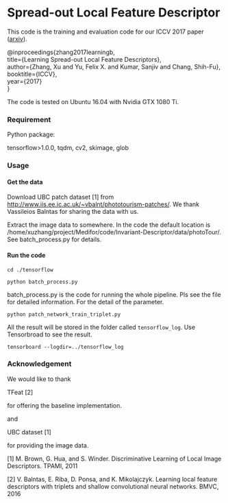 # Spread-out Local Feature Descriptor

This code is the training and evaluation code for our ICCV 2017 paper ([arxiv](https://arxiv.org/abs/1708.06320)).

@inproceedings{zhang2017learningb,<br />
  title={Learning Spread-out Local Feature Descriptors},<br />
  author={Zhang, Xu and Yu, Felix X. and Kumar, Sanjiv and Chang, Shih-Fu},<br />
  booktitle={ICCV},<br />
  year={2017}<br />
}



The code is tested on Ubuntu 16.04 with Nvidia GTX 1080 Ti.

### Requirement
Python package:

tensorflow>1.0.0, tqdm, cv2, skimage, glob

### Usage

#### Get the data

Download UBC patch dataset [1] from http://www.iis.ee.ic.ac.uk/~vbalnt/phototourism-patches/. We thank Vassileios Balntas for sharing the data with us. 

Extract the image data to somewhere. In the code the default location is /home/xuzhang/project/Medifor/code/Invariant-Descriptor/data/photoTour/. See batch_process.py for details.

#### Run the code

`cd ./tensorflow`

`python batch_process.py`

batch_process.py is the code for running the whole pipeline. Pls see the file for detailed information. For the detail of the parameter. 

`python patch_network_train_triplet.py`

All the result will be stored in the folder called `tensorflow_log`. Use Tensorbroad to see the result. 

`tensorboard --logdir=../tensorflow_log`


### Acknowledgement 

We would like to thank

TFeat [2] 

for offering the baseline implementation. 

and

UBC dataset [1]

for providing the image data.

[1] M. Brown, G. Hua, and S. Winder. Discriminative Learning of Local Image Descriptors. TPAMI, 2011

[2] V. Balntas, E. Riba, D. Ponsa, and K. Mikolajczyk. Learning local feature descriptors with triplets and shallow convolutional neural networks. BMVC, 2016


